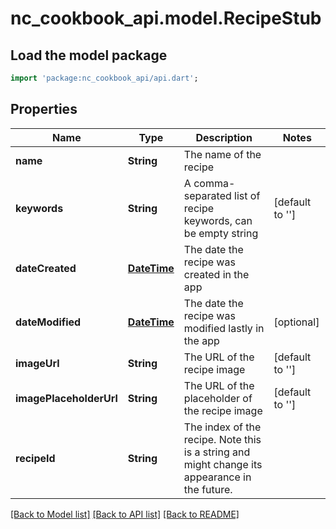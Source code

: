 # nc_cookbook_api.model.RecipeStub

## Load the model package
```dart
import 'package:nc_cookbook_api/api.dart';
```

## Properties
Name | Type | Description | Notes
------------ | ------------- | ------------- | -------------
**name** | **String** | The name of the recipe | 
**keywords** | **String** | A comma-separated list of recipe keywords, can be empty string | [default to '']
**dateCreated** | [**DateTime**](DateTime.md) | The date the recipe was created in the app | 
**dateModified** | [**DateTime**](DateTime.md) | The date the recipe was modified lastly in the app | [optional] 
**imageUrl** | **String** | The URL of the recipe image | [default to '']
**imagePlaceholderUrl** | **String** | The URL of the placeholder of the recipe image | [default to '']
**recipeId** | **String** | The index of the recipe. Note this is a string and might change its appearance in the future. | 

[[Back to Model list]](../README.md#documentation-for-models) [[Back to API list]](../README.md#documentation-for-api-endpoints) [[Back to README]](../README.md)


